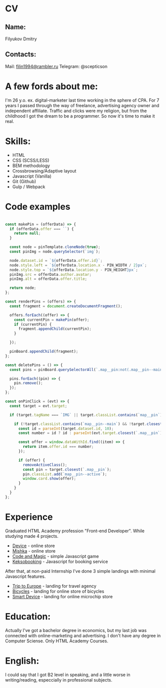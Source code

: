 # CV

## Name:
Filyukov Dmitry

## Contacts:
Mail: filin1994@rambler.ru
Telegram: @scepticson

# A few fords about me:
I'm 26 y.o. ex. digital-marketer last time working in the sphere of CPA. For 7 years I passed through the way of freelance, advertising agency owner and independent affiliate. Traffic and clicks were my religion, but from the childhood I got the dream to be a programmer. So now it's time to make it real.

# Skills:
- HTML
- CSS (SCSS/LESS)
- BEM methodology
- Crossbrowsing/Adaptive layout
- Javascript (Vanilla)
- Git (Github)
- Gulp / Webpack

# Code examples

```javascript

const makePin = (offerData) => {
  if (offerData.offer === ``) {
    return null;
  }

  const node = pinTemplate.cloneNode(true);
  const pinImg = node.querySelector(`img`);

  node.dataset.id = `${offerData.offer.id}`;
  node.style.left = `${offerData.location.x - PIN_WIDTH / 2}px`;
  node.style.top = `${offerData.location.y - PIN_HEIGHT}px`;
  pinImg.src = offerData.author.avatar;
  pinImg.alt = offerData.offer.title;

  return node;
};

const renderPins = (offers) => {
  const fragment = document.createDocumentFragment();

  offers.forEach((offer) => {
    const currentPin = makePin(offer);
    if (currentPin) {
      fragment.appendChild(currentPin);
    }

  });

  pinBoard.appendChild(fragment);
};

const deletePins = () => {
  const pins = pinBoard.querySelectorAll(`.map__pin:not(.map__pin--main)`);

  pins.forEach((pin) => {
    pin.remove();
  });
};

const onPinClick = (evt) => {
  const target = evt.target;

  if (target.tagName === `IMG` || target.classList.contains(`map__pin`)) {

    if (!target.classList.contains(`map__pin--main`) && !target.closest(`.map__pin--main`)) {
      const id = parseInt(target.dataset.id, 10);
      const number = id ? id : parseInt(evt.target.closest(`.map__pin`).dataset.id, 10);

      const offer = window.dataWithId.find((item) => {
        return item.offer.id === number;
      });

      if (offer) {
        removeActiveClass();
        const pin = target.closest(`.map__pin`);
        pin.classList.add(`map__pin--active`);
        window.card.show(offer);
      }
    }
  }
};

```

# Experience
Graduated HTML Academy profession "Front-end Developer". While studying made 4 projects. 
- [Device](https://github.com/Blazelip/79521-device-28) - online store 
- [Mishka](https://github.com/Blazelip/79521-mishka-20) - online store
- [Code and Magic](https://github.com/Blazelip/Code-and-magick) - simple Javascript game
- [Keksobooking](https://github.com/Blazelip/79521-keksobooking-21) - Javascript for booking service

After that, at non-paid Internship I've done 3 simple landings with minimal Javascript features.
- [Trip to Europe](https://github.com/Blazelip/europe) - landing for travel agency
- [Bicycles](https://github.com/Blazelip/cycles) - landing for online store of bicycles
- [Smart Device](https://github.com/Blazelip/printing) - landing for online microchip store

# Education:
Actually I've got a bachelor degree in economics, but my last job was connected with online-marketing and advertising.
I don't have any degree in Computer Sciense. Only HTML Academy Courses.

# English: 
I could say that I got B2 level in speaking, and a little worse in writing/reading, especcially in professional subjects.

